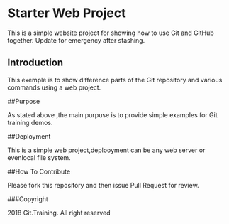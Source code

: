 # Starter Web Project

This is a simple website project for showing how to use Git and GitHub together. Update for emergency after stashing.

## Introduction

This exemple is to show difference parts of the Git repository and various commands using a web project.

##Purpose

As stated above ,the main purpuse is to provide simple examples for Git training demos.

##Deployment

This is a simple web project,deplooyment can be any web server or evenlocal file system.

##How To Contribute

Please fork this repository and then issue Pull Request for review.

###Copyright

2018 Git.Training. All right reserved

